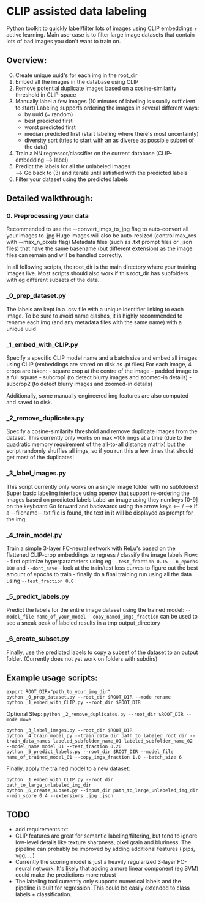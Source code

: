 # CLIP assisted data labeling
Python toolkit to quickly label/filter lots of images using CLIP embeddings + active learning.
Main use-case is to filter large image datasets that contain lots of bad images you don't want to train on.

## Overview:
0. Create unique uuid's for each img in the root_dir
1. Embed all the images in the database using CLIP
2. Remove potential duplicate images based on a cosine-similarity threshold in CLIP-space
3. Manually label a few images (10 minutes of labeling is usually sufficient to start)
Labeling supports ordering the images in several different ways:
    - by uuid (= random)
    - best predicted first
    - worst predicted first
    - median predicted first (start labeling where there's most uncertainty)
    - diversity sort (tries to start with an as diverse as possible subset of the data)
4. Train a NN regressor/classifier on the current database (CLIP-embedding --> label)
5. Predict the labels for all the unlabeled images	
	--> Go back to (3) and iterate until satisfied with the predicted labels
6. Filter your dataset using the predicted labels


## Detailed walkthrough:

### 0. Preprocessing your data
Recommended to use the --convert_imgs_to_jpg flag to auto-convert all your images to .jpg
Huge images will also be auto-resized (control max_res with --max_n_pixels flag)
Metadata files (such as .txt prompt files or .json files) that have the same basename (but different extension) as the image files can remain and will be handled correctly.

In all following scripts, the root_dir is the main directory where your training images live.
Most scripts should also work if this root_dir has subfolders with eg different subsets of the data.

### _0_prep_dataset.py
The labels are kept in a .csv file with a unique identifier linking to each image.
To be sure to avoid name clashes, it is highly recommended to rename each img (and any metadata files with the same name) with a unique uuid

### _1_embed_with_CLIP.py
Specify a specific CLIP model name and a batch size and embed all images using CLIP (embeddings are stored on disk as .pt files)
For each image, 4 crops are taken:
	- square crop at the centre of the image
	- padded image to a full square
	- subcrop1 (to detect blurry images and zoomed-in details)
	- subcrop2 (to detect blurry images and zoomed-in details)
	
Additionally, some manually engineered img features are also computed and saved to disk.
	
### _2_remove_duplicates.py
Specify a cosine-similarity threshold and remove duplicate images from the dataset.
This currently only works on max ~10k imgs at a time (due to the quadratic memory requirement of the all-to-all distance matrix)
but the script randomly shuffles all imgs, so if you run this a few times that should get most of the duplicates!

### _3_label_images.py
This script currently only works on a single image folder with no subfolders!
Super basic labeling interface using opencv that support re-ordering the images based on predicted labels
Label an image using they numkeys [0-9] on the keyboard
Go forward and backwards using the arrow keys <-- / -->
If a --filename--.txt file is found, the text in it will be displayed as prompt for the img.

### _4_train_model.py
Train a simple 3-layer FC-neural network with ReLu's based on the flattened CLIP-crop embeddings to regress / classify the image labels
Flow:
	- first optimize hyperparameters using eg `--test_fraction 0.15 --n_epochs 100` and `--dont_save`
	- look at the train/test loss curves to figure out the best amount of epochs to train
	- finally do a final training run using all the data using `--test_fraction 0.0`

### _5_predict_labels.py
Predict the labels for the entire image dataset using the trained model: `--model_file name_of_your_model`
`--copy_named_imgs_fraction` can be used to see a sneak peak of labeled results in a tmp output_directory

### _6_create_subset.py
Finally, use the predicted labels to copy a subset of the dataset to an output folder.
(Currently does not yet work on folders with subdirs)

## Example usage scripts:

```
export ROOT_DIR="path_to_your_img_dir"
python _0_prep_dataset.py --root_dir $ROOT_DIR --mode rename
python _1_embed_with_CLIP.py --root_dir $ROOT_DIR
```
Optional Step:
	```
	python _2_remove_duplicates.py --root_dir $ROOT_DIR --mode move
	```
```
python _3_label_images.py --root_dir $ROOT_DIR
python _4_train_model.py --train_data_dir path_to_labeled_root_dir --train_data_names labeled_subfolder_name_01 labeled_subfolder_name_02  --model_name model_01 --test_fraction 0.20
python _5_predict_labels.py --root_dir $ROOT_DIR --model_file name_of_trained_model_01 --copy_imgs_fraction 1.0 --batch_size 6
```
Finally, apply the trained model to a new dataset:
```
python _1_embed_with_CLIP.py --root_dir path_to_large_unlabeled_img_dir
python _6_create_subset.py --input_dir path_to_large_unlabeled_img_dir --min_score 0.4 --extensions .jpg .json
```
## TODO
- add requirements.txt
- CLIP features are great for semantic labeling/filtering, but tend to ignore low-level details like texture sharpness, pixel grain and bluriness.
The pipeline can probably be improved by adding additional features (lpips, vgg, ...)
- Currently the scoring model is just a heavily regularized 3-layer FC-neural network. It's likely that adding a more linear component (eg SVM) could make the predictions more robust
- The labeling tool currently only supports numerical labels and the pipeline is built for regression. This could be easily extended to class labels + classification.

